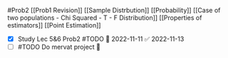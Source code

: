 #Prob2 
 [[Prob1 Revision]]
 [[Sample Distrbution]]
 [[Probability]]
 [[Case of two populations - Chi Squared - T - F Distribution]]
[[Properties of estimators]]
[[Point Estimation]]
- [x] Study Lec 5&6 Prob2 #TODO 📅 2022-11-11 ✅ 2022-11-13
- [ ] #TODO Do mervat project 🔽